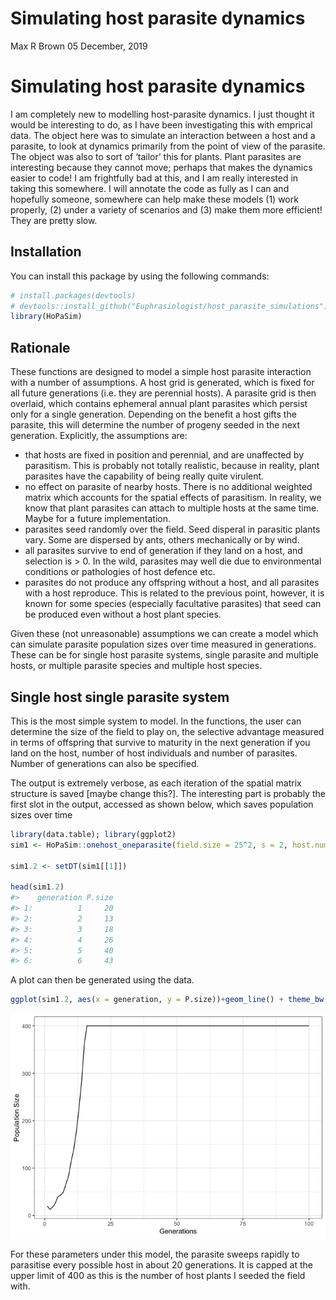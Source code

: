 Simulating host parasite dynamics
================
Max R Brown
05 December, 2019

# Simulating host parasite dynamics

I am completely new to modelling host-parasite dynamics. I just thought
it would be interesting to do, as I have been investigating this with
emprical data. The object here was to simulate an interaction between a
host and a parasite, to look at dynamics primarily from the point of
view of the parasite. The object was also to sort of ‘tailor’ this for
plants. Plant parasites are interesting because they cannot move;
perhaps that makes the dynamics easier to code\! I am frightfully bad at
this, and I am really interested in taking this somewhere. I will
annotate the code as fully as I can and hopefully someone, somewhere can
help make these models (1) work properly, (2) under a variety of
scenarios and (3) make them more efficient\! They are pretty slow.

## Installation

You can install this package by using the following commands:

``` r
# install.packages(devtools)
# devtools::install_github("Euphrasiologist/host_parasite_simulations")
library(HoPaSim)
```

## Rationale

These functions are designed to model a simple host parasite interaction
with a number of assumptions. A host grid is generated, which is fixed
for all future generations (i.e. they are perennial hosts). A parasite
grid is then overlaid, which contains ephemeral annual plant parasites
which persist only for a single generation. Depending on the benefit a
host gifts the parasite, this will determine the number of progeny
seeded in the next generation. Explicitly, the assumptions are:

  - that hosts are fixed in position and perennial, and are unaffected
    by parasitism. This is probably not totally realistic, because in
    reality, plant parasites have the capability of being really quite
    virulent.
  - no effect on parasite of nearby hosts. There is no additional
    weighted matrix which accounts for the spatial effects of
    parasitism. In reality, we know that plant parasites can attach to
    multiple hosts at the same time. Maybe for a future implementation.
  - parasites seed randomly over the field. Seed disperal in parasitic
    plants vary. Some are dispersed by ants, others mechanically or by
    wind.
  - all parasites survive to end of generation if they land on a host,
    and selection is \> 0. In the wild, parasites may well die due to
    environmental conditions or pathologies of host defence etc.
  - parasites do not produce any offspring without a host, and all
    parasites with a host reproduce. This is related to the previous
    point, however, it is known for some species (especially facultative
    parasites) that seed can be produced even without a host plant
    species.

Given these (not unreasonable) assumptions we can create a model which
can simulate parasite population sizes over time measured in
generations. These can be for single host parasite systems, single
parasite and multiple hosts, or multiple parasite species and multiple
host species.

## Single host single parasite system

This is the most simple system to model. In the functions, the user can
determine the size of the field to play on, the selective advantage
measured in terms of offspring that survive to maturity in the next
generation if you land on the host, number of host individuals and
number of parasites. Number of generations can also be specified.

The output is extremely verbose, as each iteration of the spatial matrix
structure is saved \[maybe change this?\]. The interesting part is
probably the first slot in the output, accessed as shown below, which
saves population sizes over time

``` r
library(data.table); library(ggplot2)
sim1 <- HoPaSim::onehost_oneparasite(field.size = 25^2, s = 2, host.number = 400, parasite.number = 20, gens = 100)

sim1.2 <- setDT(sim1[[1]])

head(sim1.2)
#>    generation P.size
#> 1:          1     20
#> 2:          2     13
#> 3:          3     18
#> 4:          4     26
#> 5:          5     40
#> 6:          6     43
```

A plot can then be generated using the
data.

``` r
ggplot(sim1.2, aes(x = generation, y = P.size))+geom_line() + theme_bw() + xlab(label = "Generations") + ylab(label = "Population Size")
```

![](README_files/figure-gfm/unnamed-chunk-4-1.png)<!-- -->

For these parameters under this model, the parasite sweeps rapidly to
parasitise every possible host in about 20 generations. It is capped at
the upper limit of 400 as this is the number of host plants I seeded the
field with.
